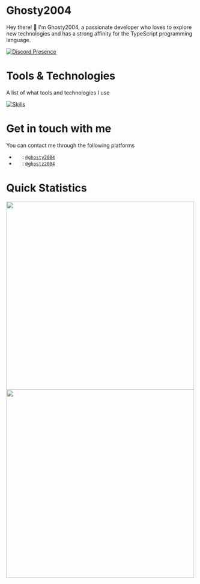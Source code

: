 # Ghosty2004
Hey there! 👋 I'm Ghosty2004, a passionate developer who loves to explore new technologies and has a strong affinity for the TypeScript programming language.

[![Discord Presence](https://lanyard.cnrad.dev/api/334979056095199233)](https://discord.com/users/334979056095199233)

# Tools & Technologies
A list of what tools and technologies I use

[![Skills](https://skillicons.dev/icons?i=js,ts,nodejs,php,html,css,sass,lua,python,react,nextjs,electron,express,mysql,mongodb,visualstudio,vscode,git,github,linux,raspberrypi,nginx)](https://skillicons.dev)

# Get in touch with me
You can contact me through the following platforms

- <img src="https://skillicons.dev/icons?i=discord" width="15" height="15" align="center"> : [`@ghosty2004`](https://discord.com/users/334979056095199233)
- <img src="https://skillicons.dev/icons?i=twitter" width="15" height="15" align="center"> : [`@ghostz2004`](https://twitter.com/ghostz2004)

# Quick Statistics

<img src="https://github-readme-stats.vercel.app/api?username=ghosty2004&count_private=true&show_icons=true&theme=dark" width="500" />

<img src="https://github-readme-stats.vercel.app/api/top-langs/?username=ghosty2004&&theme=dark" width="500" />
